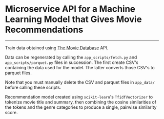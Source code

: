 # Microservice API for a Machine Learning Model that Gives Movie Recommendations
---
Train data obtained using [The Movie Database](https://developers.themoviedb.org/3/getting-started) API.  

Data can be regenerated by calling the `app_scripts/fetch.py` and `app_scripts/parquet.py` files in succession. The first create CSV's containing the data used for the model. The latter converts those CSV's to parquet files.  

Note that you must manually delete the CSV and parquet files in `app_data/` before calling these scripts.

Recommendation model created using `scikit-learn`'s `TfidfVectorizer` to tokenize movie title and summary, then combining the cosine similarities of the tokens and the genre categories to produce a single, pairwise similarity score.